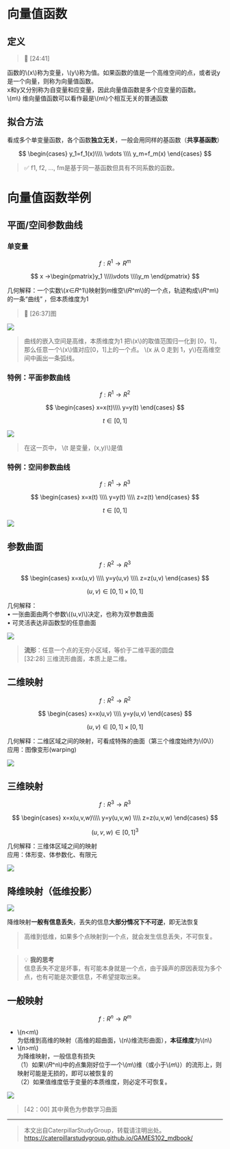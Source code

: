 # 向量值函数

## 定义

> &#x1F50E; [24:41]

函数的\\(x\\)称为变量，\\(y\\)称为值。如果函数的值是一个高维空间的点，或者说y是一个向量，则称为向量值函数。  
x和y又分别称为自变量和应变量，因此向量值函数是多个应变量的函数。  
\\(m\\) 维向量值函数可以看作最是\\(m\\)个相互无关的普通函数   

## 拟合方法

看成多个单变量函数，各个函数**独立无关**，一般会用同样的基函数（**共享基函数**）     

$$
\begin{cases}
 y_1=f_1(x)\\\\
\vdots  \\\\
y_m=f_m(x)
\end{cases}
$$

> &#x2705; f1, f2, ..., fm是基于同一基函数但具有不同系数的函数。  

# 向量值函数举例

## 平面/空间参数曲线

### 单变量

$$
f:R^1 → R^m 
$$ 

$$
x →\begin{pmatrix}y_1
 \\\\\vdots 
 \\\\y_m
\end{pmatrix}
$$


几何解释：一个实数\\(𝑥∈𝑅^1\\)映射到𝑚维空\\(𝑅^m\\)的一个点，轨迹构成\\(𝑅^m\\)的一条“曲线” ，但本质维度为1   


> &#x1F50E; [26:37]图


![](../assets/向量-1.png)  

> 曲线的嵌入空间是高维，本质维度为1
> 把\\(x\\)的取值范围归一化到 [0，1]，那么任意一个\\(x\\)值对应[0，1]上的一个点。
\\(x 从 0 走到 1，y\\)在高维空间中画出一条弧线。

### 特例：平面参数曲线

$$
f:R^1 → R^2 
$$ 

$$
\begin{cases}
 x=x(t)\\\\
y=y(t)
\end{cases}
$$

$$
t\in [0,1]
$$

![](../assets/向量-2.png) 

> 在这一页中， \\(t 是变量，(x,y)\\)是值　　

### 特例：空间参数曲线

$$
f:R^1 → R^3 
$$ 


$$
\begin{cases}
 x=x(t) \\\\
y=y(t)  \\\\
z=z(t)
\end{cases}
$$

$$
t\in [0,1]
$$


![](../assets/向量-3.png)   

## 参数曲面

$$
f:R^2 → R^3 
$$ 

$$
\begin{cases}
 x=x(u,v) \\\\
y=y(u,v)  \\\\
z=z(u,v)
\end{cases}
$$

$$
(u,v)\in [0,1]\times [0,1]
$$

几何解释：    
• 一张曲面由两个参数\\((u,v)\\)决定，也称为双参数曲面       
• 可灵活表达非函数型的任意曲面     

![](../assets/向量-4.png)   

> **流形**：任意一个点的无穷小区域，等价于二维平面的圆盘   
> [32:28] 三维流形曲面，本质上是二维。    


## 二维映射

$$
f:R^2 → R^2 
$$ 

$$
\begin{cases}
 x=x(u,v) \\\\
y=y(u,v)
\end{cases}
$$



$$
(u,v)\in [0,1]\times [0,1]
$$

几何解释：二维区域之间的映射，可看成特殊的曲面（第三个维度始终为\\(0\\)）      
应用：图像变形(warping)     

![](../assets/向量-05.png)  

## 三维映射   


$$
f:R^3 → R^3 
$$ 


$$
\begin{cases}
 x=x(u,v,w)\\\\
y=y(u,v,w)  \\\\
z=z(u,v,w)
\end{cases}
$$

$$
(u,v,w)\in [0,1]^3
$$

几何解释：三维体区域之间的映射    
应用：体形变、体参数化、有限元    

![](../assets/向量-6.png)   

## 降维映射（低维投影）   

![](../assets/向量-7.png)   

降维映射**一般有信息丢失**，丢失的信息**大部分情况下不可逆**，即无法恢复    

> 高维到低维，如果多个点映射到一个点，就会发生信息丢失，不可恢复。  　　　

> &#x1F4A1; **我的思考**  
> 信息丢失不定是坏事，有可能本身就是一个点，由于躁声的原因表现为多个点，也有可能是次要信息，不希望提取出­来。   


## 一般映射   

$$
f:R^n → R^m 
$$ 

* \\(n<m\\)  
为低维到高维的映射（高维的超曲面，\\(n\\)维流形曲面），**本征维度**为\\(n\\)   
* \\(n>m\\)  
为降维映射，一般信息有损失   
（1）如果\\(𝑅^n\\)中的点集刚好位于一个\\(𝑚\\)维（或小于\\(𝑚\\)）的流形上，则映射可能是无损的，即可以被恢复的    
（2）如果值维度低于变量的本质维度，则必定不可恢复。      

![](../assets/向量-8.png)   

> [42：00] 其中黄色为参数学习曲面

---  

> 本文出自CaterpillarStudyGroup，转载请注明出处。
https://caterpillarstudygroup.github.io/GAMES102_mdbook/


